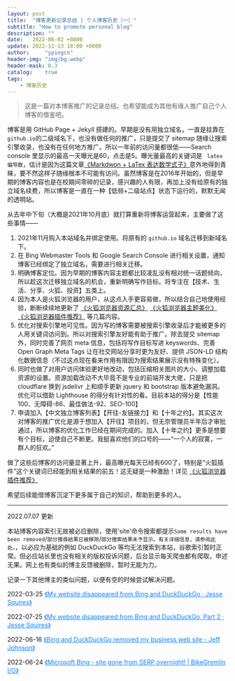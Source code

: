 ```yaml
---
layout: post
title:  "博客更新记录总结 | 个人博客历史（一）"
subtitle: "How to promote personal blog"
description: ""
date:   2022-06-02 +0800
update: 2022-11-13 18:00 +0800
author:     "ypingcn"
header-img: "img/bg.webp"
header-mask: 0.3
catalog:    true
tags:
    - 博客历史
---
```

> 这是一篇对本博客推广的记录总结。也希望能成为其他有缘人推广自己个人博客的借鉴吧。

博客是用 GitHub Page + Jekyll 搭建的。早期是没有用独立域名，一直是挂靠在 ```github.io```的二级域名下，也没有做任何的推广，只是提交了 sitemap 随缘让搜索引擎收录，也没有在任何地方推广。所以一年前的访问量都很低——Search console 里显示的最高一天曝光是60，点击是5。曝光量最高的关键词是 ``` latex 偏导数```，估计是因为这篇文章[《Markdwon + LaTex 表达数学式子》](/notes/Markdown/LaTex-math/)意外地得到青睐，要不然这样子随缘根本不可能有访问。虽然博客是在2016年开始的，但是早期的博客内容也是在校期间零碎的记录，感兴趣的人有限，再加上没有给原有的独立域名续费，所以博客是一直在一种【低频+二级站点】状态下运行的，默默无闻的透明站。

从去年中下旬（大概是2021年10月底）就打算重新将博客运营起来，主要做了这些事情——

1. 2021年11月购入本站域名并绑定使用。将原有的 ```github.io``` 域名迁移到新域名下。
2. 在 Bing Webmaster Tools 和 Google Search Console 进行相关设置，通知博客已经绑定了独立域名，需要进行相关迁移。
3. 明确博客定位。因为早期的博客内容主题都比较凌乱没有相对统一话题倾向，所以趁这次迁移独立域名的机会，重新明确写作目标。将专注在【技术、生活、分享、火狐、投资】五类上。
4. 因为本人是火狐浏览器的用户，从这点入手更容易做，所以结合自己地使用经验，断断续续地更新了 [《火狐浏览器资源汇总》](/special/firefox/resource/) [《火狐浏览器主题美化》](/special/firefox/theme/) [《火狐浏览器插件推荐》](/special/firefox/addons/) 等几篇内容。
5. 优化对搜索引擎地可见性。因为写的博客需要被搜索引擎收录后才能被更多的人用关键词访问到。所以对搜索引擎友好能有助于推广。除去提交 sitemap 外，同时完善了网页 meta 信息，包括将写作目标写进 keyswords、完善 Open Graph Meta Tags 让在社交网站分享时更为友好、提供  JSON-LD 结构化数据信息（不过这点现在看来作用有限因为搜索结果展示没有特殊变化）。
6. 同时也做了对用户访问体验更好地改动，包括压缩相关图片的大小、调整加载资源的设置。资源加载改动不大毕竟不是专业的前端开发大佬，只是把 cloudflare 换到 jsdelivr 上和顺手更新 jquery 和 bootstrap 版本避免漏洞。优化可以借助 Lighthouse 的得分有针对性的看。目前本站的得分是【性能100、无障碍-86、最佳做法-92、SEO-100】
7. 申请加入【中文独立博客列表】【开往-友链接力】和【十年之约】。其实这次对博客的推广优化是源于想加入【开往】项目的，但无奈管理员半年后才审批通过，所以博客的优化工作已经在期间完成的。加入【十年之约】更多是想要有个目标，迫使自己不断更。我挺喜欢他们的口号的——“一个人的寂寞，一群人的狂欢。”

做了这些后博客的访问量显著上升，最高曝光每天已经有600了，特别是“火狐插件”这个关键词已经能到相关结果的前五！这无疑是一种激励！详见  [《火狐浏览器插件推荐》](/special/firefox/addons/)

希望后续能借博客沉淀下更多属于自己的知识，帮助到更多的人。

---

2022.07.07 更新

本站博客内容索引无故被必应删除，使用'site'命令搜索都提示```Some results have been removed```/```部分搜尋結果已被移除```/```部分搜索结果未予显示。有关详细信息，请参阅此处。```，以必应为基础的例如 DuckDuckGo 等均无法搜索到本站，谷歌索引暂时正常。但必应站长里也没有相关的版权投诉问题，后台显示每天爬虫都有爬取，申述无果。网上也有类似的博主反馈被删除，暂时无能为力。

记录一下其他博主的类似问题，以便有空的时候尝试解决问题。

2022-03-25 <a href="https://www.jessesquires.com/blog/2022/03/25/my-website-disappeared-from-bing-and-duckduckgo/" rel="nofollow" style="color: #0c82ff;">《My website disappeared from Bing and DuckDuckGo · Jesse Squires》</a>

2022-07-25 <a href="https://www.jessesquires.com/blog/2022/07/25/my-website-disappeared-from-bing-and-duckduckgo-part-2/" rel="nofollow" style="color: #0c82ff;">《My website disappeared from Bing and DuckDuckGo, Part 2 · Jesse Squires》</a>

2022-06-16 <a href="https://lapcatsoftware.com/articles/bing.html" rel="nofollow" style="color: #0c82ff;">《Bing and DuckDuckGo removed my business web site - Jeff Johnson》</a>

2022-06-24 <a href="https://io.bikegremlin.com/28530/microsoft-bing-serp-gone-overnight/" rel="nofollow" style="color: #0c82ff;">《Microsoft Bing - site gone from SERP overnight! | BikeGremlin I/O》</a>

